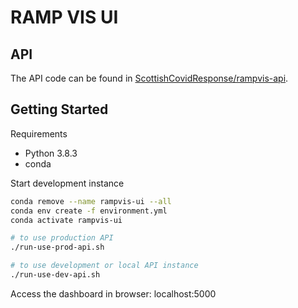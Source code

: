 # RAMP VIS UI

## API 

The API code can be found in [ScottishCovidResponse/rampvis-api](https://github.com/ScottishCovidResponse/rampvis-api).

## Getting Started

Requirements
- Python 3.8.3
- conda 

Start development instance

```bash
conda remove --name rampvis-ui --all
conda env create -f environment.yml
conda activate rampvis-ui

# to use production API
./run-use-prod-api.sh

# to use development or local API instance
./run-use-dev-api.sh

```

Access the dashboard in browser: localhost:5000
